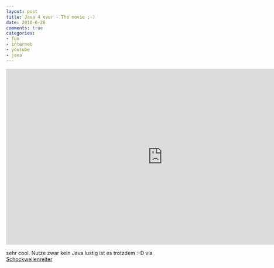 ```yaml
--- 
layout: post
title: Java 4 ever - The movie ;-)
date: 2010-6-26
comments: true
categories: 
- fun
- internet
- youtube
- java
---
```

<iframe width="853" height="480" src="http://www.youtube-nocookie.com/embed/lyt-Ss0j8NA" frameborder="0" allowfullscreen></iframe>

sehr cool. Nutze zwar kein Java lustig ist es trotzdem :-D
via<a href="http://www.schockwellenreiter.de/blog/2010/06/26/java-not-not/"> Schockwellenreiter</a>
